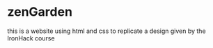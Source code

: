 # zenGarden
this is a website using html and css to replicate a design given by the IronHack course
